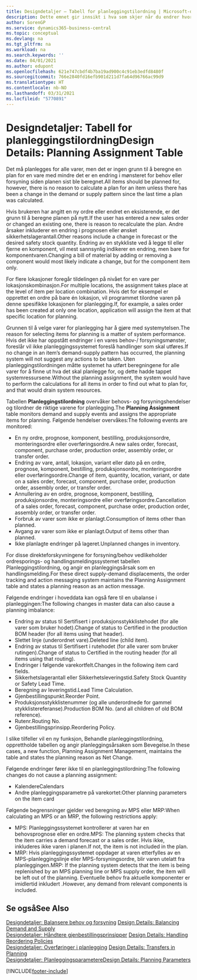 ```yaml
---
title: Designdetaljer – Tabell for planleggingstilordning | Microsoft-dokumentasjon
description: Dette emnet gir innsikt i hva som skjer når du endrer hvordan du planlegger for en vare.
author: SorenGP
ms.service: dynamics365-business-central
ms.topic: conceptual
ms.devlang: na
ms.tgt_pltfrm: na
ms.workload: na
ms.search.keywords: ''
ms.date: 04/01/2021
ms.author: edupont
ms.openlocfilehash: 621e747cbdf4b7ba19ad900c4c91eb3edfd8480f
ms.sourcegitcommit: 766e2840fd16efb901d211d7fa64d96766ac99d9
ms.translationtype: HT
ms.contentlocale: nb-NO
ms.lasthandoff: 03/31/2021
ms.locfileid: "5770891"
---
```

# <a name="design-details-planning-assignment-table"></a><span data-ttu-id="612c3-103">Designdetaljer: Tabell for planleggingstilordning</span><span class="sxs-lookup"><span data-stu-id="612c3-103">Design Details: Planning Assignment Table</span></span>
<span data-ttu-id="612c3-104">Det må planlegges for alle varer, men det er ingen grunn til å beregne en plan for en vare med mindre det er en endring i mønsteret for behov eller forsyning siden planen sist ble beregnet.</span><span class="sxs-lookup"><span data-stu-id="612c3-104">All items should be planned for, however, there is no reason to calculate a plan for an item unless there has been a change in the demand or supply pattern since the last time a plan was calculated.</span></span>  

<span data-ttu-id="612c3-105">Hvis brukeren har angitt en ny ordre eller endret en eksisterende, er det grunn til å beregne planen på nytt.</span><span class="sxs-lookup"><span data-stu-id="612c3-105">If the user has entered a new sales order or changed an existing one, there is reason to recalculate the plan.</span></span> <span data-ttu-id="612c3-106">Andre årsaker inkluderer en endring i prognosen eller ønsket sikkerhetslagerantall.</span><span class="sxs-lookup"><span data-stu-id="612c3-106">Other reasons include a change in forecast or the desired safety stock quantity.</span></span> <span data-ttu-id="612c3-107">Endring av en stykkliste ved å legge til eller fjerne en komponent, vil mest sannsynlig indikerer en endring, men bare for komponentvaren.</span><span class="sxs-lookup"><span data-stu-id="612c3-107">Changing a bill of material by adding or removing a component would most likely indicate a change, but for the component item only.</span></span>  

<span data-ttu-id="612c3-108">For flere lokasjoner foregår tildelingen på nivået for en vare per lokasjonskombinasjon.</span><span class="sxs-lookup"><span data-stu-id="612c3-108">For multiple locations, the assignment takes place at the level of item per location combination.</span></span> <span data-ttu-id="612c3-109">Hvis det for eksempel er opprettet en ordre på bare én lokasjon, vil programmet tilordne varen på denne spesifikke lokasjonen for planlegging.</span><span class="sxs-lookup"><span data-stu-id="612c3-109">If, for example, a sales order has been created at only one location, application will assign the item at that specific location for planning.</span></span>  

<span data-ttu-id="612c3-110">Grunnen til å velge varer for planlegging har å gjøre med systemytelsen.</span><span class="sxs-lookup"><span data-stu-id="612c3-110">The reason for selecting items for planning is a matter of system performance.</span></span> <span data-ttu-id="612c3-111">Hvis det ikke har oppstått endringer i en vares behov-/ forsyningsmønster, foreslår vil ikke planleggingssystemet foreslå handlinger som skal utføres.</span><span class="sxs-lookup"><span data-stu-id="612c3-111">If no change in an item’s demand-supply pattern has occurred, the planning system will not suggest any actions to be taken.</span></span> <span data-ttu-id="612c3-112">Uten planleggingstilordningen måtte systemet ha utført beregningene for alle varer for å finne ut hva det skal planlegge for, og dette hadde tappet systemressursene.</span><span class="sxs-lookup"><span data-stu-id="612c3-112">Without the planning assignment, the system would have to perform the calculations for all items in order to find out what to plan for, and that would drain system resources.</span></span>  

<span data-ttu-id="612c3-113">Tabellen **Planleggingstilordning** overvåker behovs- og forsyningshendelser og tilordner de riktige varene for planlegging.</span><span class="sxs-lookup"><span data-stu-id="612c3-113">The **Planning Assignment** table monitors demand and supply events and assigns the appropriate items for planning.</span></span> <span data-ttu-id="612c3-114">Følgende hendelser overvåkes:</span><span class="sxs-lookup"><span data-stu-id="612c3-114">The following events are monitored:</span></span>  

* <span data-ttu-id="612c3-115">En ny ordre, prognose, komponent, bestilling, produksjonsordre, monteringsordre eller overføringsordre.</span><span class="sxs-lookup"><span data-stu-id="612c3-115">A new sales order, forecast, component, purchase order, production order, assembly order, or transfer order.</span></span>  
* <span data-ttu-id="612c3-116">Endring av vare, antall, lokasjon, variant eller dato på en ordre, prognose, komponent, bestilling, produksjonsordre, monteringsordre eller overføringsordre.</span><span class="sxs-lookup"><span data-stu-id="612c3-116">Change of item, quantity, location, variant, or date on a sales order, forecast, component, purchase order, production order, assembly order, or transfer order.</span></span>  
* <span data-ttu-id="612c3-117">Annullering av en ordre, prognose, komponent, bestilling, produksjonsordre, monteringsordre eller overføringsordre.</span><span class="sxs-lookup"><span data-stu-id="612c3-117">Cancellation of a sales order, forecast, component, purchase order, production order, assembly order, or transfer order.</span></span>  
* <span data-ttu-id="612c3-118">Forbruk av varer som ikke er planlagt.</span><span class="sxs-lookup"><span data-stu-id="612c3-118">Consumption of items other than planned.</span></span>  
* <span data-ttu-id="612c3-119">Avgang av varer som ikke er planlagt.</span><span class="sxs-lookup"><span data-stu-id="612c3-119">Output of items other than planned.</span></span>  
* <span data-ttu-id="612c3-120">Ikke planlagte endringer på lageret.</span><span class="sxs-lookup"><span data-stu-id="612c3-120">Unplanned changes in inventory.</span></span>  

<span data-ttu-id="612c3-121">For disse direkteforskyvningene for forsyning/behov vedlikeholder ordresporings- og handlingsmeldingssystemet tabellen Planleggingstilordning, og angir en planleggingsårsak som en handlingsmelding.</span><span class="sxs-lookup"><span data-stu-id="612c3-121">For these direct supply-demand displacements, the order tracking and action messaging system maintains the Planning Assignment table and states a planning reason as an action message.</span></span>  

<span data-ttu-id="612c3-122">Følgende endringer i hoveddata kan også føre til en ubalanse i planleggingen:</span><span class="sxs-lookup"><span data-stu-id="612c3-122">The following changes in master data can also cause a planning imbalance:</span></span>  

* <span data-ttu-id="612c3-123">Endring av status til Sertifisert i produksjonsstykklistehodet (for alle varer som bruker hodet).</span><span class="sxs-lookup"><span data-stu-id="612c3-123">Change of status to Certified in the production BOM header (for all items using that header).</span></span>  
* <span data-ttu-id="612c3-124">Slettet linje (underordnet vare).</span><span class="sxs-lookup"><span data-stu-id="612c3-124">Deleted line (child item).</span></span>  
* <span data-ttu-id="612c3-125">Endring av status til Sertifisert i rutehodet (for alle varer som bruker rutingen).</span><span class="sxs-lookup"><span data-stu-id="612c3-125">Change of status to Certified in the routing header (for all items using that routing).</span></span>  
* <span data-ttu-id="612c3-126">Endringer i følgende varekortfelt.</span><span class="sxs-lookup"><span data-stu-id="612c3-126">Changes in the following item card fields.</span></span>  
* <span data-ttu-id="612c3-127">Sikkerhetslagerantall eller Sikkerhetsleveringstid.</span><span class="sxs-lookup"><span data-stu-id="612c3-127">Safety Stock Quantity or Safety Lead Time.</span></span>  
* <span data-ttu-id="612c3-128">Beregning av leveringstid.</span><span class="sxs-lookup"><span data-stu-id="612c3-128">Lead Time Calculation.</span></span>  
* <span data-ttu-id="612c3-129">Gjenbestillingspunkt.</span><span class="sxs-lookup"><span data-stu-id="612c3-129">Reorder Point.</span></span>  
* <span data-ttu-id="612c3-130">Produksjonsstykklistenummer (og alle underordnede for gammel stykklistereferanse).</span><span class="sxs-lookup"><span data-stu-id="612c3-130">Production BOM No. (and all children of old BOM reference).</span></span>  
* <span data-ttu-id="612c3-131">Rutenr.</span><span class="sxs-lookup"><span data-stu-id="612c3-131">Routing No.</span></span>  
* <span data-ttu-id="612c3-132">Gjenbestillingsprinsipp.</span><span class="sxs-lookup"><span data-stu-id="612c3-132">Reordering Policy.</span></span>  

<span data-ttu-id="612c3-133">I slike tilfeller vil en ny funksjon, Behandle planleggingstilordning, opprettholde tabellen og angir planleggingsårsaken som Bevegelse.</span><span class="sxs-lookup"><span data-stu-id="612c3-133">In these cases, a new function, Planning Assignment Management, maintains the table and states the planning reason as Net Change.</span></span>  

<span data-ttu-id="612c3-134">Følgende endringer fører ikke til en planleggingstilordning:</span><span class="sxs-lookup"><span data-stu-id="612c3-134">The following changes do not cause a planning assignment:</span></span>  

* <span data-ttu-id="612c3-135">Kalendere</span><span class="sxs-lookup"><span data-stu-id="612c3-135">Calendars</span></span>  
* <span data-ttu-id="612c3-136">Andre planleggingsparametre på varekortet:</span><span class="sxs-lookup"><span data-stu-id="612c3-136">Other planning parameters on the item card</span></span>  

<span data-ttu-id="612c3-137">Følgende begrensninger gjelder ved beregning av MPS eller MRP:</span><span class="sxs-lookup"><span data-stu-id="612c3-137">When calculating an MPS or an MRP, the following restrictions apply:</span></span>  

* <span data-ttu-id="612c3-138">MPS: Planleggingssystemet kontrollerer at varen har en behovsprognose eller en ordre.</span><span class="sxs-lookup"><span data-stu-id="612c3-138">MPS: The planning system checks that the item carries a demand forecast or a sales order.</span></span> <span data-ttu-id="612c3-139">Hvis ikke, inkluderes ikke varen i planen.</span><span class="sxs-lookup"><span data-stu-id="612c3-139">If not, the item is not included in the plan.</span></span>  
* <span data-ttu-id="612c3-140">MRP: Hvis planleggingssystemet oppdager at varen etterfylles av en MPS-planleggingslinje eller MPS-forsyningsordre, blir varen utelatt fra planleggingen.</span><span class="sxs-lookup"><span data-stu-id="612c3-140">MRP: If the planning system detects that the item is being replenished by an MPS planning line or MPS supply order, the item will be left out of the planning.</span></span> <span data-ttu-id="612c3-141">Eventuelle behov fra aktuelle komponenter er imidlertid inkludert .</span><span class="sxs-lookup"><span data-stu-id="612c3-141">However, any demand from relevant components is included.</span></span>  

## <a name="see-also"></a><span data-ttu-id="612c3-142">Se også</span><span class="sxs-lookup"><span data-stu-id="612c3-142">See Also</span></span>  
<span data-ttu-id="612c3-143">[Designdetaljer: Balansere behov og forsyning](design-details-balancing-demand-and-supply.md) </span><span class="sxs-lookup"><span data-stu-id="612c3-143">[Design Details: Balancing Demand and Supply](design-details-balancing-demand-and-supply.md) </span></span>  
<span data-ttu-id="612c3-144">[Designdetaljer: Håndtere gjenbestillingsprinsipper](design-details-handling-reordering-policies.md) </span><span class="sxs-lookup"><span data-stu-id="612c3-144">[Design Details: Handling Reordering Policies](design-details-handling-reordering-policies.md) </span></span>  
<span data-ttu-id="612c3-145">[Designdetaljer: Overføringer i planlegging](design-details-transfers-in-planning.md) </span><span class="sxs-lookup"><span data-stu-id="612c3-145">[Design Details: Transfers in Planning](design-details-transfers-in-planning.md) </span></span>  
[<span data-ttu-id="612c3-146">Designdetaljer: Planleggingsparametere</span><span class="sxs-lookup"><span data-stu-id="612c3-146">Design Details: Planning Parameters</span></span>](design-details-planning-parameters.md)  


[!INCLUDE[footer-include](includes/footer-banner.md)]